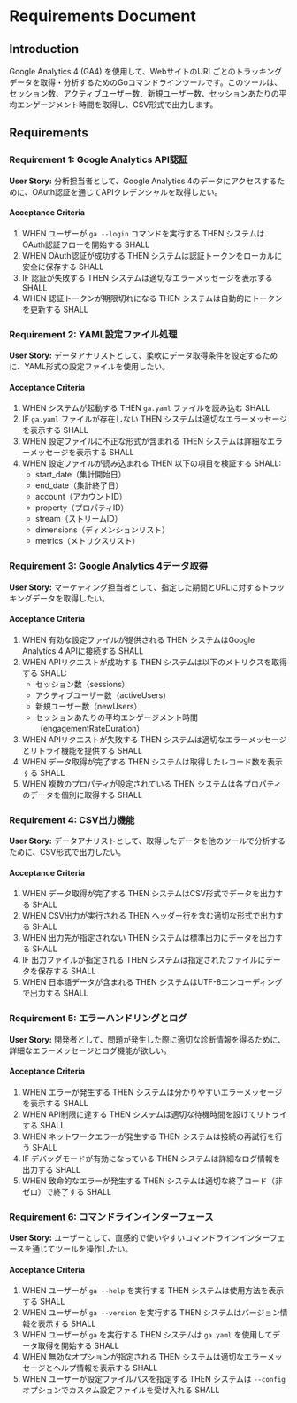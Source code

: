 # Requirements Document

## Introduction

Google Analytics 4 (GA4) を使用して、WebサイトのURLごとのトラッキングデータを取得・分析するためのGoコマンドラインツールです。このツールは、セッション数、アクティブユーザー数、新規ユーザー数、セッションあたりの平均エンゲージメント時間を取得し、CSV形式で出力します。

## Requirements

### Requirement 1: Google Analytics API認証

**User Story:** 分析担当者として、Google Analytics 4のデータにアクセスするために、OAuth認証を通じてAPIクレデンシャルを取得したい。

#### Acceptance Criteria

1. WHEN ユーザーが `ga --login` コマンドを実行する THEN システムは OAuth認証フローを開始する SHALL
2. WHEN OAuth認証が成功する THEN システムは認証トークンをローカルに安全に保存する SHALL
3. IF 認証が失敗する THEN システムは適切なエラーメッセージを表示する SHALL
4. WHEN 認証トークンが期限切れになる THEN システムは自動的にトークンを更新する SHALL

### Requirement 2: YAML設定ファイル処理

**User Story:** データアナリストとして、柔軟にデータ取得条件を設定するために、YAML形式の設定ファイルを使用したい。

#### Acceptance Criteria

1. WHEN システムが起動する THEN `ga.yaml` ファイルを読み込む SHALL
2. IF `ga.yaml` ファイルが存在しない THEN システムは適切なエラーメッセージを表示する SHALL
3. WHEN 設定ファイルに不正な形式が含まれる THEN システムは詳細なエラーメッセージを表示する SHALL
4. WHEN 設定ファイルが読み込まれる THEN 以下の項目を検証する SHALL:
   - start_date（集計開始日）
   - end_date（集計終了日）
   - account（アカウントID）
   - property（プロパティID）
   - stream（ストリームID）
   - dimensions（ディメンションリスト）
   - metrics（メトリクスリスト）

### Requirement 3: Google Analytics 4データ取得

**User Story:** マーケティング担当者として、指定した期間とURLに対するトラッキングデータを取得したい。

#### Acceptance Criteria

1. WHEN 有効な設定ファイルが提供される THEN システムはGoogle Analytics 4 APIに接続する SHALL
2. WHEN APIリクエストが成功する THEN システムは以下のメトリクスを取得する SHALL:
   - セッション数（sessions）
   - アクティブユーザー数（activeUsers）
   - 新規ユーザー数（newUsers）
   - セッションあたりの平均エンゲージメント時間（engagementRateDuration）
3. WHEN APIリクエストが失敗する THEN システムは適切なエラーメッセージとリトライ機能を提供する SHALL
4. WHEN データ取得が完了する THEN システムは取得したレコード数を表示する SHALL
5. WHEN 複数のプロパティが設定されている THEN システムは各プロパティのデータを個別に取得する SHALL

### Requirement 4: CSV出力機能

**User Story:** データアナリストとして、取得したデータを他のツールで分析するために、CSV形式で出力したい。

#### Acceptance Criteria

1. WHEN データ取得が完了する THEN システムはCSV形式でデータを出力する SHALL
2. WHEN CSV出力が実行される THEN ヘッダー行を含む適切な形式で出力する SHALL
3. WHEN 出力先が指定されない THEN システムは標準出力にデータを出力する SHALL
4. IF 出力ファイルが指定される THEN システムは指定されたファイルにデータを保存する SHALL
5. WHEN 日本語データが含まれる THEN システムはUTF-8エンコーディングで出力する SHALL

### Requirement 5: エラーハンドリングとログ

**User Story:** 開発者として、問題が発生した際に適切な診断情報を得るために、詳細なエラーメッセージとログ機能が欲しい。

#### Acceptance Criteria

1. WHEN エラーが発生する THEN システムは分かりやすいエラーメッセージを表示する SHALL
2. WHEN API制限に達する THEN システムは適切な待機時間を設けてリトライする SHALL
3. WHEN ネットワークエラーが発生する THEN システムは接続の再試行を行う SHALL
4. IF デバッグモードが有効になっている THEN システムは詳細なログ情報を出力する SHALL
5. WHEN 致命的なエラーが発生する THEN システムは適切な終了コード（非ゼロ）で終了する SHALL

### Requirement 6: コマンドラインインターフェース

**User Story:** ユーザーとして、直感的で使いやすいコマンドラインインターフェースを通じてツールを操作したい。

#### Acceptance Criteria

1. WHEN ユーザーが `ga --help` を実行する THEN システムは使用方法を表示する SHALL
2. WHEN ユーザーが `ga --version` を実行する THEN システムはバージョン情報を表示する SHALL
3. WHEN ユーザーが `ga` を実行する THEN システムは `ga.yaml` を使用してデータ取得を開始する SHALL
4. WHEN 無効なオプションが指定される THEN システムは適切なエラーメッセージとヘルプ情報を表示する SHALL
5. WHEN ユーザーが設定ファイルパスを指定する THEN システムは `--config` オプションでカスタム設定ファイルを受け入れる SHALL